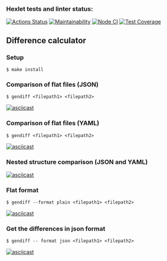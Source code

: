 ### Hexlet tests and linter status:

[![Actions Status](https://github.com/Semeikin-Kirill/frontend-project-lvl2/workflows/hexlet-check/badge.svg)](https://github.com/Semeikin-Kirill/frontend-project-lvl2/actions)
[![Maintainability](https://api.codeclimate.com/v1/badges/3f12f3ac21566fb467fd/maintainability)](https://codeclimate.com/github/Semeikin-Kirill/frontend-project-lvl2/maintainability)
[![Node CI](https://github.com/Semeikin-Kirill/frontend-project-lvl2/actions/workflows/nodejs.yml/badge.svg)](https://github.com/Semeikin-Kirill/frontend-project-lvl2/actions/workflows/nodejs.yml)
[![Test Coverage](https://api.codeclimate.com/v1/badges/3f12f3ac21566fb467fd/test_coverage)](https://codeclimate.com/github/Semeikin-Kirill/frontend-project-lvl2/test_coverage)

## Difference calculator

### Setup

```
$ make install
```

### Comparison of flat files (JSON)

```
$ gendiff <filepath1> <filepath2>
```

[![asciicast](https://asciinema.org/a/pEWUDEcmTkzrFEjQw3j3OOtxG.svg)](https://asciinema.org/a/pEWUDEcmTkzrFEjQw3j3OOtxG)

### Comparison of flat files (YAML)

```
$ gendiff <filepath1> <filepath2>
```

[![asciicast](https://asciinema.org/a/tATx8ZBpejM30acmHZtl0SBV6.svg)](https://asciinema.org/a/tATx8ZBpejM30acmHZtl0SBV6)

### Nested structure comparison (JSON and YAML)

[![asciicast](https://asciinema.org/a/iWpDbiI1ZvQv8NZaUVuJXGLIH.svg)](https://asciinema.org/a/iWpDbiI1ZvQv8NZaUVuJXGLIH)

### Flat format

```
$ gendiff --format plain <filepath1> <filepath2>
```

[![asciicast](https://asciinema.org/a/E3BWuuJR4nkEpZ8Cg3kIMhIor.svg)](https://asciinema.org/a/E3BWuuJR4nkEpZ8Cg3kIMhIor)

### Get the differences in json format

```
$ gendiff -- format json <filepath1> <filepath2>
```

[![asciicast](https://asciinema.org/a/wyC0TMDSunJckdaaJKsgwlcjC.svg)](https://asciinema.org/a/wyC0TMDSunJckdaaJKsgwlcjC)
